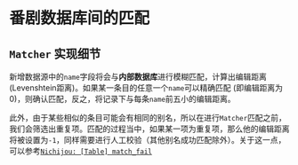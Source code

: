 # 番剧数据库间的匹配

## `Matcher` 实现细节

新增数据源中的`name`字段将会与**内部数据库**进行模糊匹配，计算出编辑距离 (Levenshtein距离)。如果某一条目的任意一个`name`可以精确匹配 (即编辑距离为0)，则确认匹配，反之，将记录下与每条`name`前五小的编辑距离。

此外，由于某些相似的条目可能会有相同的别名，所以在进行`Matcher`匹配之前，我们会筛选出重复项。匹配的过程当中，如果某一项为重复项，那么他的编辑距离将被设置为`-1`，同样需要进行人工校验（其他别名成功匹配除外）。关于这一点，可以参考<a href="#/server/anime-database/nichijou-db?id=nichijou-table-match_fail">`Nichijou: [Table] match_fail`</a>
